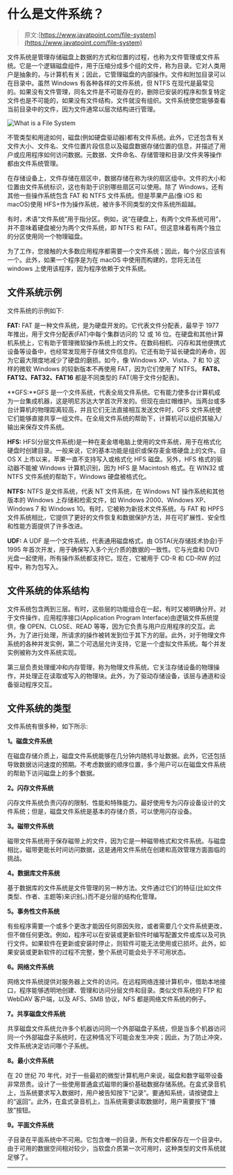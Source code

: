 # 什么是文件系统？

> 原文:[https://www.javatpoint.com/file-system](https://www.javatpoint.com/file-system)

文件系统是管理存储磁盘上数据的方式和位置的过程，也称为文件管理或文件系统。它是一个逻辑磁盘组件，用于压缩分成多个组的文件，称为目录。它对人类用户是抽象的，与计算机有关；因此，它管理磁盘的内部操作。文件和附加目录可以在目录中。虽然 Windows 有各种各样的文件系统，但 NTFS 在现代是最常见的。如果没有文件管理，同名文件是不可能存在的，删除已安装的程序和恢复特定文件也是不可能的，如果没有文件结构，文件就没有组织。文件系统使您能够查看当前目录中的文件，因为文件通常以层次结构进行管理。

![What is a File System](../Images/fcf838de25b6af37408781f70e75f4ed.png)

不管类型和用途如何，磁盘(例如硬盘驱动器)都有文件系统。此外，它还包含有关文件大小、文件名、文件位置片段信息以及磁盘数据存储位置的信息，并描述了用户或应用程序如何访问数据。元数据、文件命名、存储管理和目录/文件夹等操作都由文件系统管理。

在存储设备上，文件存储在扇区中，数据存储在称为块的扇区组中。文件的大小和位置由文件系统标识，这也有助于识别哪些扇区可以使用。除了 Windows，还有其他一些操作系统包含 FAT 和 NTFS 文件系统。但是苹果产品(像 iOS 和 macOS)使用 HFS+作为操作系统，被许多不同类型的文件系统所超越。

有时，术语“文件系统”用于指分区。例如，说“在硬盘上，有两个文件系统可用”，并不意味着硬盘被分为两个文件系统，即 NTFS 和 FAT。但这意味着有两个独立的分区使用同一个物理磁盘。

为了工作，您接触的大多数应用程序都需要一个文件系统；因此，每个分区应该有一个。此外，如果一个程序是为在 macOS 中使用而构建的，您将无法在 windows 上使用该程序，因为程序依赖于文件系统。

## 文件系统示例

文件系统的示例如下:

**FAT:** FAT 是一种文件系统，是为硬盘开发的。它代表文件分配表，最早于 1977 年推出，用于文件分配表(FAT)中每个集群访问的 12 或 16 位。在硬盘和其他计算机系统上，它有助于管理微软操作系统上的文件。在数码相机、闪存和其他便携式设备等设备中，也经常发现用于存储文件信息的。它还有助于延长硬盘的寿命，因为它最大限度地减少了硬盘的磨损。如今，像 Windows XP、Vista、7 和 10 这样的微软 Windows 的较新版本不再使用 FAT，因为它们使用了 NTFS。 **FAT8、FAT12、FAT32、FAT16** 都是不同类型的 FAT(用于文件分配表)。

**GFS:**GFS 是一个文件系统，代表全局文件系统。它有能力使多台计算机成为一台集成机器，这是明尼苏达大学首次开发的。但现在由红帽维护。当两台或多台计算机的物理距离较高，并且它们无法直接相互发送文件时，GFS 文件系统使它们能够直接共享一组文件。在全局文件系统的帮助下，计算机可以组织其输入/输出来保存文件系统。

**HFS:** HFS(分层文件系统)是一种在麦金塔电脑上使用的文件系统，用于在格式化硬盘时创建目录。一般来说，它的基本功能是组织或保存麦金塔硬盘上的文件。自 OS X 上市以来，苹果一直不支持写入或格式化 HFS 磁盘。另外，HFS 格式的驱动器不能被 Windows 计算机识别，因为 HFS 是 Macintosh 格式。在 WIN32 或 NTFS 文件系统的帮助下，Windows 硬盘被格式化。

**NTFS:** NTFS 是文件系统，代表 NT 文件系统，在 Windows NT 操作系统和其他版本的 Windows 上存储和检索文件，如 Windows 2000、Windows XP、Windows 7 和 Windows 10。有时，它被称为新技术文件系统。与 FAT 和 HPFS 文件系统相比，它提供了更好的文件恢复和数据保护方法，并在可扩展性、安全性和性能方面提供了许多改进。

**UDF:** A UDF 是一个文件系统，代表通用磁盘格式，由 OSTA(光存储技术协会)于 1995 年首次开发，用于确保写入多个光介质的数据的一致性。它与光盘和 DVD 光盘一起使用，所有操作系统都支持它。现在，它被用于 CD-R 和 CD-RW 的过程中，称为包写入。

## 文件系统的体系结构

文件系统包含两到三层。有时，这些层的功能组合在一起，有时又被明确分开。对于文件操作，应用程序接口(Application Program Interface)由逻辑文件系统提供，像 OPEN、CLOSE、READ 等等，因为它负责与用户应用程序的交互。此外，为了进行处理，所请求的操作被转发到位于其下方的层。此外，对于物理文件系统的各种并发实例，第二个可选层允许支持，它是一个虚拟文件系统。每个并发实例被称为文件系统实现。

第三层负责处理缓冲和内存管理，称为物理文件系统。它关注存储设备的物理操作，并处理正在读取或写入的物理块。此外，为了驱动存储设备，该层与通道和设备驱动程序交互。

## 文件系统的类型

文件系统有很多种，如下所示:

**1。磁盘文件系统**

在磁盘存储介质上，磁盘文件系统能够在几分钟内随机寻址数据。此外，它还包括导致数据访问速度的预期。不考虑数据的顺序位置，多个用户可以在磁盘文件系统的帮助下访问磁盘上的多个数据。

**2。闪存文件系统**

闪存文件系统负责闪存的限制、性能和特殊能力。最好使用专为闪存设备设计的文件系统；但是，磁盘文件系统是基本的存储介质，可以使用闪存设备。

**3。磁带文件系统**

磁带文件系统用于保存磁带上的文件，因为它是一种磁带格式和文件系统。与磁盘相比，磁带更能长时间访问数据，这是通用文件系统在创建和高效管理方面面临的挑战。

**4。数据库文件系统**

基于数据库的文件系统是文件管理的另一种方法。文件通过它们的特征(比如文件类型、作者、主题等)来识别。)而不是分层的结构化管理。

**5。事务性文件系统**

有些程序需要一个或多个更改才能因任何原因失败，或者需要几个文件系统更改，但不做任何更改。例如，程序可以在安装或更新软件时编写配置文件或库以及可执行文件。如果软件在更新或安装时停止，则软件可能无法使用或已损坏。此外，如果安装或更新软件的过程不完整，整个系统可能会处于不可用状态。

**6。网络文件系统**

网络文件系统提供对服务器上文件的访问。在远程网络连接计算机中，借助本地接口，程序能够透明地创建、管理和访问分层文件和目录。类似文件系统的 FTP 和 WebDAV 客户端，以及 AFS、SMB 协议，NFS 都是网络文件系统的例子。

**7。共享磁盘文件系统**

共享磁盘文件系统允许多个机器访问同一个外部磁盘子系统，但是当多个机器访问同一个外部磁盘子系统时，在这种情况下可能会发生冲突；因此，为了防止冲突，文件系统决定访问哪个子系统。

**8。最小文件系统**

在 20 世纪 70 年代，对于一些最初的微型计算机用户来说，磁盘和数字磁带设备非常昂贵。设计了一些使用普通盒式磁带的廉价基础数据存储系统。在盒式录音机上，当系统要求写入数据时，用户被告知按下“记录”。要通知系统，请按键盘上的“返回”。此外，在盒式录音机上，当系统需要读取数据时，用户需要按下“播放”按钮。

**9。平面文件系统**

子目录在平面系统中不可用。它包含唯一的目录，所有文件都保存在一个目录中。由于可用的数据空间相对较少，当软盘介质第一次可用时，这种类型的文件系统就足够了。

* * *
